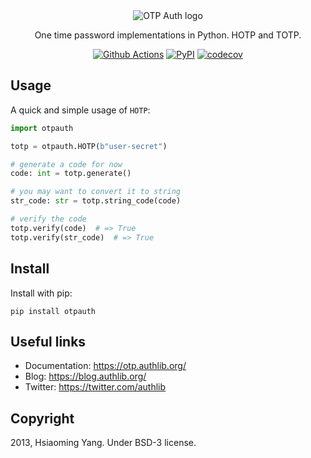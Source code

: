 <div align="center">

<picture>
  <source media="(prefers-color-scheme: dark)" srcset=".github/docs/_static/dark-logo.svg">
  <img alt="OTP Auth logo" src=".github/docs/_static/light-logo.svg">
</picture>

One time password implementations in Python. HOTP and TOTP.

[![Github Actions](https://github.com/authlib/otpauth/actions/workflows/tests.yml/badge.svg)](https://github.com/authlib/otpauth/actions/workflows/tests.yml)
[![PyPI](https://badgen.net/pypi/v/otpauth)](https://pypi.org/project/otpauth)
[![codecov](https://codecov.io/gh/authlib/otpauth/branch/master/graph/badge.svg?token=pWQIlZ9Ir4)](https://codecov.io/gh/authlib/otpauth)

</div>

## Usage

A quick and simple usage of ``HOTP``:

```python
import otpauth

totp = otpauth.HOTP(b"user-secret")

# generate a code for now
code: int = totp.generate()

# you may want to convert it to string
str_code: str = totp.string_code(code)

# verify the code
totp.verify(code)  # => True
totp.verify(str_code)  # => True
```

## Install

Install with pip:

```shell
pip install otpauth
```

## Useful links

- Documentation: https://otp.authlib.org/
- Blog: https://blog.authlib.org/
- Twitter: https://twitter.com/authlib

## Copyright

2013, Hsiaoming Yang. Under BSD-3 license.
